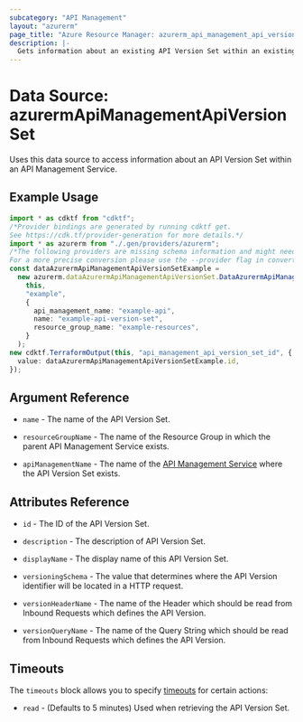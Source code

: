 ```yaml
---
subcategory: "API Management"
layout: "azurerm"
page_title: "Azure Resource Manager: azurerm_api_management_api_version_set"
description: |-
  Gets information about an existing API Version Set within an existing API Management Service.
---
```


# Data Source: azurermApiManagementApiVersionSet

Uses this data source to access information about an API Version Set within an API Management Service.

## Example Usage

```typescript
import * as cdktf from "cdktf";
/*Provider bindings are generated by running cdktf get.
See https://cdk.tf/provider-generation for more details.*/
import * as azurerm from "./.gen/providers/azurerm";
/*The following providers are missing schema information and might need manual adjustments to synthesize correctly: azurerm.
For a more precise conversion please use the --provider flag in convert.*/
const dataAzurermApiManagementApiVersionSetExample =
  new azurerm.dataAzurermApiManagementApiVersionSet.DataAzurermApiManagementApiVersionSet(
    this,
    "example",
    {
      api_management_name: "example-api",
      name: "example-api-version-set",
      resource_group_name: "example-resources",
    }
  );
new cdktf.TerraformOutput(this, "api_management_api_version_set_id", {
  value: dataAzurermApiManagementApiVersionSetExample.id,
});

```

## Argument Reference

*   `name` - The name of the API Version Set.

*   `resourceGroupName` - The name of the Resource Group in which the parent API Management Service exists.

*   `apiManagementName` - The name of the [API Management Service](api_management.html) where the API Version Set exists.

## Attributes Reference

*   `id` - The ID of the API Version Set.

*   `description` - The description of API Version Set.

*   `displayName` - The display name of this API Version Set.

*   `versioningSchema` - The value that determines where the API Version identifier will be located in a HTTP request.

*   `versionHeaderName` - The name of the Header which should be read from Inbound Requests which defines the API Version.

*   `versionQueryName` - The name of the Query String which should be read from Inbound Requests which defines the API Version.

## Timeouts

The `timeouts` block allows you to specify [timeouts](https://www.terraform.io/language/resources/syntax#operation-timeouts) for certain actions:

* `read` - (Defaults to 5 minutes) Used when retrieving the API Version Set.
